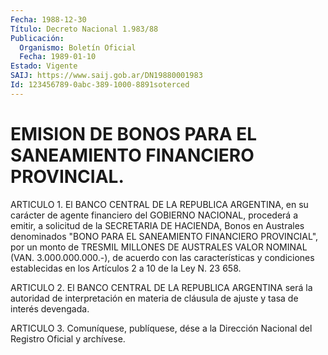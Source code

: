 ```yaml
---
Fecha: 1988-12-30
Título: Decreto Nacional 1.983/88
Publicación:
  Organismo: Boletín Oficial
  Fecha: 1989-01-10
Estado: Vigente
SAIJ: https://www.saij.gob.ar/DN19880001983
Id: 123456789-0abc-389-1000-8891soterced
---
```

# EMISION DE BONOS PARA EL SANEAMIENTO FINANCIERO PROVINCIAL.

<a id="1"></a>
ARTICULO  1. El BANCO CENTRAL DE LA REPUBLICA ARGENTINA, en su carácter de agente  financiero  del  GOBIERNO NACIONAL, procederá a emitir,  a  solicitud  de  la  SECRETARIA  DE  HACIENDA,  Bonos  en Australes   denominados  "BONO  PARA  EL  SANEAMIENTO    FINANCIERO PROVINCIAL",  por  un  monto de TRESMIL MILLONES DE AUSTRALES VALOR NOMINAL (VAN. 3.000.000.000.-),  de acuerdo con las características y condiciones establecidas en los  Artículos 2 a 10 de la Ley N. 23 658.

<a id="2"></a>
ARTICULO 2. El BANCO CENTRAL DE LA REPUBLICA ARGENTINA será la autoridad  de  interpretación  en  materia  de cláusula de ajuste y tasa de interés devengada.

<a id="3"></a>
ARTICULO  3.  Comuníquese,  publíquese,  dése  a  la Dirección Nacional del Registro Oficial y archívese.